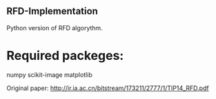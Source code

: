 ## RFD-Implementation
Python version of RFD algorythm.

# Required packeges:
numpy
scikit-image
matplotlib

Original paper:
http://ir.ia.ac.cn/bitstream/173211/2777/1/TIP14_RFD.pdf
